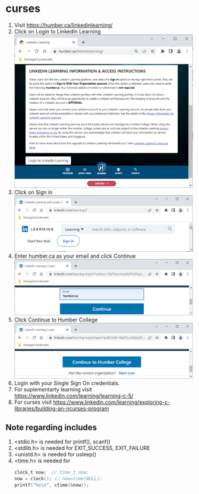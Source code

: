 # curses
1.  Visit https://humber.ca/linkedinlearning/
2.	Click on Login to LinkedIn Learning   
![](media/17.png)
3.	Click on Sign in   
![](media/18.png)
4.	Enter humber.ca as your email and click Continue   
![](media/19.png)
5.	Click Continue to Humber College   
![](media/20.png)
6.	Login with your Single Sign On credentials.
7.  For suplementarty learning visit https://www.linkedin.com/learning/learning-c-5/
8.  For curses visit https://www.linkedin.com/learning/exploring-c-libraries/building-an-ncurses-program
## Note regarding includes
1. <stdio.h> is needed for printf(), scanf()
2. <stdlib.h> is needed for EXIT_SUCCESS, EXIT_FAILURE
3. <unistd.h> is needed for usleep()
4. <time.h> is needed for
   ```c
   clock_t now;  // time_t now;
   now = clock(); // now=time(NULL);
   printf("%s\n", ctime(&now));
   ```

